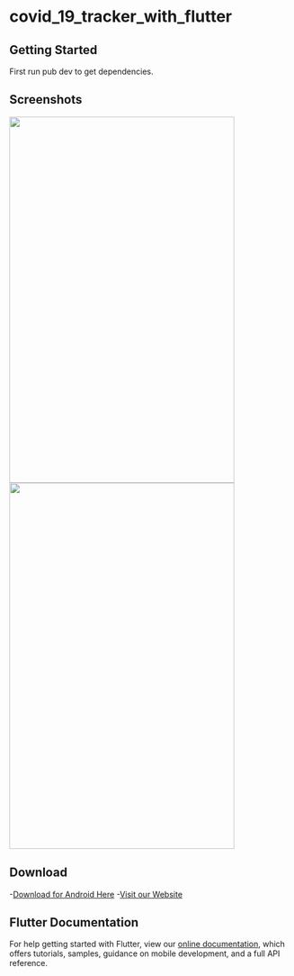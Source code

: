 
# covid_19_tracker_with_flutter


## Getting Started

First run pub dev to get dependencies.

## Screenshots
<img src="https://covid19trackermm-bc790.web.app/Home%20Screen%20and%20Countries.jpg" width="400px" height="650px" />
<img src="https://covid19trackermm-bc790.web.app/Preventions.jpg" width="400px" height="650px" />

## Download
-[Download for Android Here](https://github.com/micaljohn60/covid19tracker.com/releases/download/v3.0/Covid.19.Tracker.apk)
-[Visit our Website](https://covid19trackermm-bc790.web.app/)

## Flutter Documentation
For help getting started with Flutter, view our
[online documentation](https://flutter.dev/docs), which offers tutorials,
samples, guidance on mobile development, and a full API reference.
